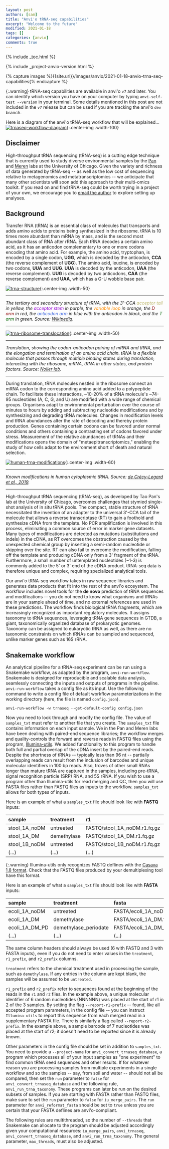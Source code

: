 ```yaml
---
layout: post
authors: [sam]
title: "Anvi'o tRNA-seq capabilities"
excerpt: "Welcome to the future"
modified: 2021-01-18
tags: []
categories: [anvio]
comments: true
---
```


{% include _toc.html %}

{% include _project-anvio-version.html %}

{% capture images %}{{site.url}}/images/anvio/2021-01-18-anvio-trna-seq-capabilities{% endcapture %}

{:.warning}
tRNA-seq capabilities are available in anvi'o `v7` and later. You can identify which version you have on your computer by typing `anvi-self-test --version` in your terminal. Some details mentioned in this post are not included in the `v7` release but can be used if you are tracking the anvi'o `dev` branch.

Here is a diagram of the anvi'o tRNA-seq workflow that will be explained...
[![trnaseq-workflow-diagram]({{images}}/trnaseq_workflow_diagram.png)]({{images}}/trnaseq_workflow_diagram.png){:.center-img .width-100}

## Disclaimer

High-throughput tRNA sequencing (tRNA-seq) is a cutting edge technique that is currently used to study diverse environmental samples by the [Pan](https://openwetware.org/wiki/Pan_Lab) and [Meren](https://merenlab.org/) labs at the University of Chicago. Given the variety and richness of data generated by tRNA-seq -- as well as the low cost of sequencing relative to metagenomics and metatranscriptomics -- we anticipate that many other scientists will soon add this approach to their multi-omics toolkit. If you read on and find tRNA-seq could be worth trying in a project of your own, we encourage you to [email the author](mailto:samuelmiller@uchicago.edu) to explore setting up analyses.

## Background

Transfer RNA (tRNA) is an essential class of molecules that transports and adds amino acids to proteins being synthesized in the ribosome. tRNA is 10 times more abundant than mRNA by mass, and is the second most abundant class of RNA after rRNA. Each tRNA decodes a certain amino acid, as it has an anticodon complementary to one or more codons encoding that amino acid. For example, the amino acid, tryptophan, is encoded by a single codon, **UGG**, which is decoded by the anticodon, **CCA** (the reverse complement of **UGG**). The amino acid, leucine, is encoded by two codons, **UUA** and **UUG**. **UUA** is decoded by the anticodon, **UAA** (the reverse complement). **UUG** is decoded by two anticodons, **CAA** (the reverse complement) and **UAA**, which has a G-U wobble base pair.

[![trna-structure]({{images}}/trna_structure.png)]({{images}}/trna_structure.png){:.center-img .width-50}

---
*The tertiary and secondary structure of tRNA, with the 3'-CCA <span style="color:DarkKhaki">acceptor tail</span> in yellow, the <span style="color:DarkViolet">acceptor stem</span> in purple, the <span style="color:DarkOrange">variable loop</span> in orange, the <span style="color:DarkRed">D arm</span> in red, the <span style="color:RoyalBlue">anticodon arm</span> in blue with the anticodon in black, and the <span style="color:DarkGreen">T arm</span> in green. Source: [Wikipedia](https://bit.ly/35RsqVz).*

---
[![trna-ribosome-translocation]({{images}}/trna_ribosome_translocation.gif)]({{images}}/trna_ribosome_translocation.gif){:.center-img .width-50}

---
*Translation, showing the codon-anticodon pairing of mRNA and tRNA, and the elongation and termination of an amino acid chain. tRNA is a flexible molecule that passes through multiple binding states during translation, interacting with the ribosome, mRNA, tRNA in other states, and protein factors. Source: [Noller lab](http://rna.ucsc.edu/rnacenter/ribosome_movies.html).*

---
During translation, tRNA molecules nestled in the ribosome connect an mRNA codon to the corresponding amino acid added to a polypeptide chain. To facilitate these interactions, ~10-20% of a tRNA molecule's ~74-95 nucleotides (A, C, G, and U) are modified with a wide range of chemical groups. Organisms adapt to environmental perturbation over the course of minutes to hours by adding and subtracting nucleotide modifications and by synthesizing and degrading tRNA molecules. Changes in modification levels and tRNA abundances alter the rate of decoding and thereby protein production. Genes containing certain codons can be favored under normal conditions and others containing a contrasting set of codons favored under stress. Measurement of the relative abundances of tRNAs and their modifications opens the domain of "metaepitranscriptomics," enabling the study of how cells adapt to the environment short of death and natural selection.

[![human-trna-modifications]({{images}}/human_trna_modifications.png)]({{images}}/human_trna_modifications.png){:.center-img .width-60}

---
*Known modifications in human cytoplasmic tRNA. Source: [de Crécy-Legard et al., 2019](https://academic.oup.com/nar/article/47/5/2143/5304329).*

---
High-throughput tRNA sequencing (tRNA-seq), as developed by Tao Pan's lab at the University of Chicago, overcomes challenges that stymied single-shot analysis of in situ tRNA pools. The compact, stable structure of tRNA necessitated the invention of an adapter to the universal 3'-CCA tail of the molecule that allows a reverse transcriptase (RT) to gain a foothold and synthesize cDNA from the template. No PCR amplification is involved in this process, eliminating a common source of error in marker gene datasets. Many types of modifications are detected as mutations (substitutions and indels) in the cDNA, as RT overcomes the obstruction caused by the unexpected chemical group by inserting a semi-random nucleotide or skipping over the site. RT can also fail to overcome the modification, falling off the template and producing cDNA only from a 3' fragment of the tRNA. Furthermore, a small number of untemplated nucleotides (~1-3) is commonly added to the 5' or 3' end of the cDNA product. tRNA-seq data is therefore unique and complex, requiring specialized analytical tools.

Our anvi'o tRNA-seq workflow takes in raw sequence libraries and generates data products that fit into the rest of the anvi'o ecosystem. The workflow includes novel tools for the **de novo** prediction of tRNA sequences and modifications -- you do not need to know what organisms and tRNAs are in your sample ahead of time, and no external references are used in these predictions. The workflow finds biological tRNA fragments, which are increasingly recognized as important regulatory molecules. It assigns taxonomy to tRNA sequences, leveraging tRNA gene sequences in GTDB, a giant, taxonomically organized database of prokaryotic genomes. Taxonomy can be assigned to eukaryotic tRNA as well, as there are no taxonomic constraints on which tRNAs can be sampled and sequenced, unlike marker genes such as 16S rRNA.

## Snakemake workflow

An analytical pipeline for a tRNA-seq experiment can be run using a Snakemake workflow, as adapted by the program, `anvi-run-workflow`. Snakemake is designed for reproducible and scalable data analysis, seamlessly connecting the inputs and outputs of programs in the pipeline. `anvi-run-workflow` takes a config file as its input. Use the following command to write a config file of default workflow parameterizations in the working directory (here, the file is named `config.json`).

```
anvi-run-workflow -w trnaseq --get-default-config config.json
```

Now you need to look through and modify the config file. The value of `samples_txt` must refer to another file that you create. The `samples_txt` file contains information on each input sample. We in the Pan and Meren labs have been dealing with paired-end sequence libraries; the workflow merges and quality-controls the forward and reverse reads in FASTQ files using the program, [Illumina-utils](https://github.com/merenlab/illumina-utils). We added functionality to this program to handle both full and partial overlap of the cDNA insert by the paired-end reads. Despite the shortness of tRNAs -- typically less than 96 nt -- partially overlapping reads can result from the inclusion of barcodes and unique molecular identifiers in 100 bp reads. Also, troves of other small RNAs longer than mature tRNA are captured in the samples, including pre-tRNA, signal recognition particle (SRP) RNA, and 5S rRNA. If you wish to use a program other than Illumina-utils for read merging and QC, then you will use FASTA files rather than FASTQ files as inputs to the workflow. `samples_txt` allows for both types of inputs.

Here is an example of what a `samples_txt` file should look like with **FASTQ** inputs:

| sample | treatment | r1 | r2 | r1_prefix | r2_prefix |
| :--- | :--- | :--- | :--- | :--- | :--- |
| stool_1A_noDM | untreated | FASTQ/stool_1A_noDM.r1.fq.gz | FASTQ/stool_1A_noDM.r2.fq.gz | NNNNNN | ACGTACG |
| stool_1A_DM | demethylase | FASTQ/stool_1A_DM.r1.fq.gz | FASTQ/stool_1A_DM.r2.fq.gz |  | TGCAACG |
| stool_1B_noDM | untreated | FASTQ/stool_1B_noDM.r1.fq.gz | FASTQ/stool_1B_noDM.r2.fq.gz | NNNNNN | GACTACG |
| (...) | (...) | (...) | (...) | (...) | (...) |

{:.warning}
Illumina-utils only recognizes FASTQ deflines with the [Casava 1.8 format](https://en.wikipedia.org/wiki/FASTQ_format#Illumina_sequence_identifiers). Check that the FASTQ files produced by your demultiplexing tool have this format.

Here is an example of what a `samples_txt` file should look like with **FASTA** inputs:

| sample | treatment | fasta |
| :--- | :--- | :--- |
| ecoli_1A_noDM | untreated | FASTA/ecoli_1A_noDM.fa.gz |
| ecoli_1A_DM | demethylase | FASTA/ecoli_1A_DM.fa.gz |
| ecoli_1A_DM_PD | demethylase_periodate | FASTA/ecoli_1A_DM_BE.fa.gz |
| (...) | (...) | (...) |

The same column headers should always be used (6 with FASTQ and 3 with FASTA inputs), even if you do not need to enter values in the `treatment`, `r1_prefix`, and `r2_prefix` columns.

`treatment` refers to the chemical treatment used in processing the sample, such as `demethylase`. If any entries in the column are kept blank, the samples will be assumed to be `untreated`.

`r1_prefix` and `r2_prefix` refer to sequences found at the beginning of the reads in the `r1` and `r2` files. In the example above, a unique molecular identifier of 6 random nucleotides (NNNNNN) was placed at the start of r1 in 2 of the 3 samples. By setting the flag `--report-r1-prefix` -- found, like all accepted program parameters, in the config file -- you can instruct `Illumina-utils` to report this sequence from each merged read in a supplementary FASTA file. There is similarly a flag called `--report-r2-prefix`. In the example above, a sample barcode of 7 nucleotides was placed at the start of r2; it doesn't need to be reported since it is already known.

Other parameters in the config file should be set in addition to `samples_txt`. You need to provide a `--project-name` for `anvi_convert_trnaseq_database`, a program which processes all of your input samples as "one experiment" to find common tRNA seed sequences and other results. If for whatever reason you are processing samples from multiple experiments in a single workflow and so the samples -- say, from soil and water -- should not all be compared, then set the `run` parameter to `false` for `anvi_convert_trnaseq_database` and the following rule, `anvi_run_trna_taxonomy`. These programs can later be run on the desired subsets of samples. If you are starting with FASTA rather than FASTQ files, make sure to set the `run` parameter to `false` for `iu_merge_pairs`. The `run` parameter for `anvi_reformat_fasta` should be set to `true` unless you are certain that your FASTA deflines are anvi'o-compliant.

The following rules are multithreaded, so the number of `--threads` that Snakemake can allocate to the program should be adjusted accordingly given your computational resources: `iu_merge_pairs`, `anvi_trnaseq`, `anvi_convert_trnaseq_database`, and `anvi_run_trna_taxonomy`. The general parameter, `max_threads`, must also be adjusted.
